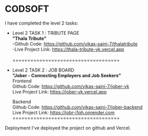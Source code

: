 # CODSOFT

I have completed the level 2 tasks:

- Level 2 TASK 1 : TRIBUTE PAGE
  <br>
  <b>"Thala Tribute"</b>
  <br>
  -Github Code: https://github.com/vikas-saini-7/thalatribute
  <br>
  -Live Project Link: https://thala-tribute-vk.vercel.app
  <br><br>
====================================

- Level 2 TASK 2 : JOB BOARD
  <br>
  <b>"Jober - Connecting Employers and Job Seekers"</b>
  <br>
  Frontend
    <br>
    Github Code: https://github.com/vikas-saini-7/jober-vk
    <br>
    Live Project Link: https://jober-vk.vercel.app

  Backend
    <br>
    Github Code: https://github.com/vikas-saini-7/jober-backend
    <br>
    Live Project Link: https://jobr-i1qh.onrender.com
    <br>
====================================

Deployment
I've deployed the project on github and Vercel.
